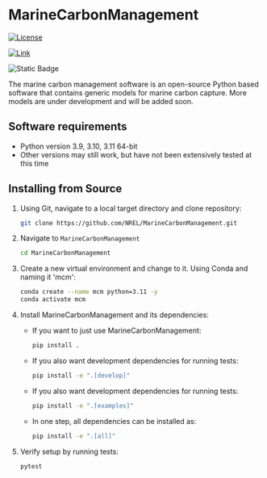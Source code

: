 # MarineCarbonManagement
[![License](https://img.shields.io/badge/License-BSD%203--Clause-blue.svg)](https://opensource.org/licenses/BSD-3-Clause)


[![Link](https://img.shields.io/badge/Publication-Electrochemical_Direct_Ocean_Capture-brightgreen)](https://www.nrel.gov/docs/fy24osti/90673.pdf)

![Static Badge](https://img.shields.io/badge/SWR-24--122-purple)

The marine carbon management software is an open-source Python based software that contains generic models for marine carbon capture. More models are under development and will be added soon. 

## Software requirements

- Python version 3.9, 3.10, 3.11 64-bit
- Other versions may still work, but have not been extensively tested at this time

## Installing from Source

1. Using Git, navigate to a local target directory and clone repository:

    ```bash
    git clone https://github.com/NREL/MarineCarbonManagement.git
    ```

2. Navigate to `MarineCarbonManagement`

    ```bash
    cd MarineCarbonManagement
    ```

3. Create a new virtual environment and change to it. Using Conda and naming it 'mcm':

    ```bash
    conda create --name mcm python=3.11 -y
    conda activate mcm
    ```

4. Install MarineCarbonManagement and its dependencies:

    - If you want to just use MarineCarbonManagement:

       ```bash
       pip install .  
       ```

    - If you also want development dependencies for running tests:  

       ```bash
       pip install -e ".[develop]"
       ```

    - If you also want development dependencies for running tests:  

       ```bash
       pip install -e ".[examples]"
       ```

    - In one step, all dependencies can be installed as:

      ```bash
      pip install -e ".[all]"
      ```


7. Verify setup by running tests:

    ```bash
    pytest
    ```
